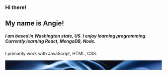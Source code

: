 ### Hi there! 

## My name is Angie!

##### I am based in Washington state, US. I enjoy learning programming. Currently learning React, MongoDB, Node.
I primarily work with JavaScript, HTML, CSS.

![The_line](AM.jpg)
<!--
**Angiedoescoding/Angiedoescoding** is a ✨ _special_ ✨ repository because its `README.md` (this file) appears on your GitHub profile.

Here are some ideas to get you started:

- 🔭 I’m currently working on ...
- 🌱 I’m currently learning ...
- 👯 I’m looking to collaborate on ...
- 🤔 I’m looking for help with ...
- 💬 Ask me about ...
- 📫 How to reach me: ...
- 😄 Pronouns: ...
- ⚡ Fun fact: ...
-->
